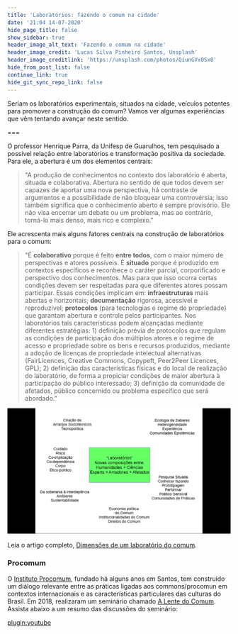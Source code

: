 ```yaml
---
title: 'Laboratórios: fazendo o comum na cidade'
date: '21:04 14-07-2020'
hide_page_title: false
show_sidebar: true
header_image_alt_text: 'Fazendo o comum na cidade'
header_image_credit: 'Lucas Silva Pinheiro Santos, Unsplash'
header_image_creditlink: 'https://unsplash.com/photos/QiunGVx0Sx0'
hide_from_post_list: false
continue_link: true
hide_git_sync_repo_link: false
---
```


Seriam os laboratórios experimentais, situados na cidade, veículos potentes para promover a construção do comum? Vamos ver algumas experiências que vêm tentando avançar neste sentido.

===

O professor Henrique Parra, da Unifesp de Guarulhos, tem pesquisado a possível relação entre laboratórios e transformação positiva da sociedade. Para ele, a abertura é um dos elementos centrais:

> "A produção de conhecimentos no contexto dos laboratório é aberta, situada e colaborativa. Abertura no sentido de que todos devem ser capazes de aportar uma nova perspectiva, há contraste de argumentos e a possibilidade de não bloquear uma controvérsia; isso também significa que o conhecimento aberto é sempre provisório. Ele não visa encerrar um debate ou um problema, mas ao contrário, torná-lo mais denso, mais rico e complexo."

Ele acrescenta mais alguns fatores centrais na construção de laboratórios para o comum:

> "É **colaborativo** porque é feito **entre todos**, com o maior número de perspectivas e atores possíveis. É **situado** porque é produzido em contextos específicos e reconhece o caráter parcial, corporificado e perspectivo dos conhecimentos. Mas para que isso ocorra certas condições devem ser respeitadas para que diferentes atores possam participar. Essas condições implicam em: **infraestruturas** mais abertas e horizontais; **documentação** rigorosa, acessível e reproduzível; **protocolos** (para tecnologias e regime de propriedade) que garantam abertura e controle pelos participantes. Nos laboratórios tais características podem alcançadas mediante diferentes estratégias: 1) definição prévia de protocolos que regulam as condições de participação dos múltiplos atores e o regime de acesso e propriedade sobre os bens e recursos produzidos, mediante a adoção de licenças de propriedade intelectual alternativas (FairLicences, Creative Commons, Copypeft, Peer2Peer Licences, GPL); 2) definição das características físicas e do local de realização do laboratório, de forma a propiciar condições de maior abertura à participação do público interessado; 3) definição da comunidade de afetados, público concernido ou problema específico que será abordado."

![Labs e Saberes](labs-saberes.png)

Leia o artigo completo, [Dimensões de um laboratório do comum](https://pimentalab.milharal.org/2019/02/27/dimensoes-de-um-laboratorio-do-comum/).

### Procomum

O [Instituto Procomum](https://www.procomum.org/), fundado há alguns anos em Santos, tem construído um diálogo relevante entre as práticas ligadas aos commons/procomun em contextos internacionais e as características particulares das culturas do Brasil. Em 2018, realizaram um seminário chamado [A Lente do Comum](../lente-do-comum). Assista abaixo a um resumo das discussões do seminário:

[plugin:youtube](https://www.youtube.com/watch?v=1QMWaAccOZo)